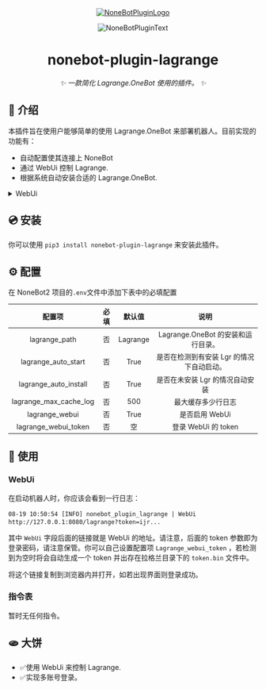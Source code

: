 <div align="center">
  <a href="https://v2.nonebot.dev/store"><img src="https://github.com/A-kirami/nonebot-plugin-template/blob/resources/nbp_logo.png" width="180" height="180" alt="NoneBotPluginLogo"></a>
  <br>
  <p><img src="https://github.com/A-kirami/nonebot-plugin-template/blob/resources/NoneBotPlugin.svg" width="240" alt="NoneBotPluginText"></p>
</div>

<div align="center">

# nonebot-plugin-lagrange

_✨ 一款简化 Lagrange.OneBot 使用的插件。 ✨_

</div>

## 📖 介绍

本插件旨在使用户能够简单的使用 Lagrange.OneBot 来部署机器人。目前实现的功能有：

- 自动配置使其连接上 NoneBot
- 通过 WebUi 控制 Lagrange.
- 根据系统自动安装合适的 Lagrange.OneBot.

<details>
<summary>WebUi</summary>

![1](https://raw.githubusercontent.com/Lonely-Sails/nonebot-plugin-lagrange/master/pictures/1.png)
![2](https://raw.githubusercontent.com/Lonely-Sails/nonebot-plugin-lagrange/master/pictures/2.png)
![3](https://raw.githubusercontent.com/Lonely-Sails/nonebot-plugin-lagrange/master/pictures/3.png)

</details>

## 💿 安装

你可以使用 `pip3 install nonebot-plugin-lagrange` 来安装此插件。

## ⚙️ 配置

在 NoneBot2 项目的`.env`文件中添加下表中的必填配置

|          配置项           | 必填 |   默认值    |            说明             |
|:----------------------:|:--:|:--------:|:-------------------------:|
|     lagrange_path      | 否  | Lagrange | Lagrange.OneBot 的安装和运行目录。 |
|  lagrange_auto_start   | 否  |   True   |  是否在检测到有安装 Lgr 的情况下自动启动。  |
| lagrange_auto_install  | 否  |   True   |    是否在未安装 Lgr 的情况自动安装     |
| lagrange_max_cache_log | 否  |   500    |         最大缓存多少行日志         |
|     lagrange_webui     | 否  |   True   |        是否启用 WebUi         |
|  lagrange_webui_token  | 否  |    空     |     登录 WebUi 的 token      |

## 🎉 使用

### WebUi

在启动机器人时，你应该会看到一行日志：

```log
08-19 10:50:54 [INFO] nonebot_plugin_lagrange | WebUi http://127.0.0.1:8080/lagrange?token=ijr...
```

其中 `WebUi` 字段后面的链接就是 WebUi 的地址。请注意，后面的 token
参数即为登录密码，请注意保管。你可以自己设置配置项 `Lagrange_webui_token` ，若检测到为空时将会自动生成一个 token
并出存在拉格兰目录下的 `token.bin` 文件中。

将这个链接复制到浏览器内并打开，如若出现界面则登录成功。

### 指令表

暂时无任何指令。

## 🫓 大饼

- ✅使用 WebUi 来控制 Lagrange.
- ✅实现多账号登录。
